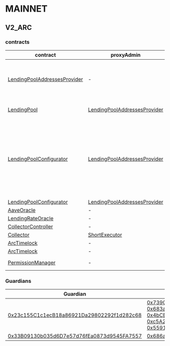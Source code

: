 # MAINNET 
## V2_ARC 
### contracts
| contract |proxyAdmin |modifier |permission owner |functions |
|----------|----------|----------|----------|----------|
|  [LendingPoolAddressesProvider](https://etherscan.io/address/0x6FdfafB66d39cD72CFE7984D3Bbcc76632faAb00) |  - |  onlyOwner |  [Guardian1](https://etherscan.io/address/0x23c155C1c1ecB18a86921Da29802292f1d282c68) |  setMarketId, setAddressAsProxy, setAddress, setLendingPoolImpl, setLendingPoolConfiguratorImpl, setLendingPoolCollateralManager, setPoolAdmin, setEmergencyAdmin, setPriceOracle, setLendingRateOracle | |--------|--------|--------|--------|--------|
|  [LendingPool](https://etherscan.io/address/0x37D7306019a38Af123e4b245Eb6C28AF552e0bB0) |  [LendingPoolAddressesProvider](https://etherscan.io/address/0x6FdfafB66d39cD72CFE7984D3Bbcc76632faAb00) |  onlyLendingPoolConfigurator |  [LendingPoolConfigurator](https://etherscan.io/address/0x4e1c7865e7BE78A7748724Fa0409e88dc14E67aA) |  initReserve, setReserveInterestRateStrategyAddress, setConfiguration, setPause | |--------|--------|--------|--------|--------|
|  [LendingPoolConfigurator](https://etherscan.io/address/0x4e1c7865e7BE78A7748724Fa0409e88dc14E67aA) |  [LendingPoolAddressesProvider](https://etherscan.io/address/0x6FdfafB66d39cD72CFE7984D3Bbcc76632faAb00) |  onlyPoolAdmin |  [ArcTimelock](https://etherscan.io/address/0xAce1d11d836cb3F51Ef658FD4D353fFb3c301218) |  initReserve, updateAToken, updateStableDebtToken, updateVariableDebtToken, enableBorrowingOnReserve, disableBorrowingOnReserve, configureReserveAsCollateral, enableReserveStableRate, disableReserveStableRate, activateReserve, deactivateReserve, freezeReserve, unfreezeReserve, setReserveFactor, setReserveInterestRateStrategyAddress | |--------|--------|--------|--------|--------|
|  [LendingPoolConfigurator](https://etherscan.io/address/0x4e1c7865e7BE78A7748724Fa0409e88dc14E67aA) |  [LendingPoolAddressesProvider](https://etherscan.io/address/0x6FdfafB66d39cD72CFE7984D3Bbcc76632faAb00) |  onlyEmergencyAdmin |  [Guardian2](https://etherscan.io/address/0x33B09130b035d6D7e57d76fEa0873d9545FA7557) |  setPoolPause | |--------|--------|--------|--------|--------|
|  [AaveOracle](https://etherscan.io/address/0xB8a7bc0d13B1f5460513040a97F404b4fea7D2f3) |  - |  onlyOwner |  [ArcTimelock](https://etherscan.io/address/0xAce1d11d836cb3F51Ef658FD4D353fFb3c301218) |  setAssetSources, setFallbackOracle | |--------|--------|--------|--------|--------|
|  [LendingRateOracle](https://etherscan.io/address/0xfA3c34d734fe0106C87917683ca45dffBe3b3B00) |  - |  onlyOwner |  [ArcTimelock](https://etherscan.io/address/0xAce1d11d836cb3F51Ef658FD4D353fFb3c301218) |  setMarketBorrowRate | |--------|--------|--------|--------|--------|
|  [CollectorController](https://etherscan.io/address/0x3d569673dAa0575c936c7c67c4E6AedA69CC630C) |  - |  onlyOwner |  [ShortExecutor](https://etherscan.io/address/0xEE56e2B3D491590B5b31738cC34d5232F378a8D5) |  approve, transfer | |--------|--------|--------|--------|--------|
|  [Collector](https://etherscan.io/address/0x464C71f6c2F760DdA6093dCB91C24c39e5d6e18c) |  [ShortExecutor](https://etherscan.io/address/0xEE56e2B3D491590B5b31738cC34d5232F378a8D5) |  onlyFundsAdmin |  [CollectorController](https://etherscan.io/address/0x3d569673dAa0575c936c7c67c4E6AedA69CC630C) |  approve, transfer, setFundsAdmin | |--------|--------|--------|--------|--------|
|  [ArcTimelock](https://etherscan.io/address/0xAce1d11d836cb3F51Ef658FD4D353fFb3c301218) |  - |  onlyEthereumGovernanceExecutor |  [ShortExecutor](https://etherscan.io/address/0xEE56e2B3D491590B5b31738cC34d5232F378a8D5) |  queue | |--------|--------|--------|--------|--------|
|  [ArcTimelock](https://etherscan.io/address/0xAce1d11d836cb3F51Ef658FD4D353fFb3c301218) |  - |  onlyGuardian |  [Guardian2](https://etherscan.io/address/0x33B09130b035d6D7e57d76fEa0873d9545FA7557) |  cancel | |--------|--------|--------|--------|--------|
|  [PermissionManager](https://etherscan.io/address/0xF4a1F5fEA79C3609514A417425971FadC10eCfBE) |  - |  onlyOwner |  [ArcTimelock](https://etherscan.io/address/0xAce1d11d836cb3F51Ef658FD4D353fFb3c301218) |  addPermissionAdmins, removePermissionAdmins | |--------|--------|--------|--------|--------|

### Guardians 
| Guardian |Owners |
|----------|----------|
|  [0x23c155C1c1ecB18a86921Da29802292f1d282c68](https://etherscan.io/address/0x23c155C1c1ecB18a86921Da29802292f1d282c68) |  [0x7390A48219636571408c58582F6F9175d7Cc9d77](https://etherscan.io/address/0x7390A48219636571408c58582F6F9175d7Cc9d77), [0x683a4F9915D6216f73d6Df50151725036bD26C02](https://etherscan.io/address/0x683a4F9915D6216f73d6Df50151725036bD26C02), [0x4bCB2f803B336dFed0e00AD5B1A17AE87f53A267](https://etherscan.io/address/0x4bCB2f803B336dFed0e00AD5B1A17AE87f53A267), [0xc5A2c01930C3900A05d8D6fF1b5cF68618bCC031](https://etherscan.io/address/0xc5A2c01930C3900A05d8D6fF1b5cF68618bCC031), [0x5591aFfD96F6e94eEEb7AC2f5b1dA83CB68d3695](https://etherscan.io/address/0x5591aFfD96F6e94eEEb7AC2f5b1dA83CB68d3695) | |--------|--------|
|  [0x33B09130b035d6D7e57d76fEa0873d9545FA7557](https://etherscan.io/address/0x33B09130b035d6D7e57d76fEa0873d9545FA7557) |  [0x686a12A79008246F4dF2f1Ea30d136BD6DE748B4](https://etherscan.io/address/0x686a12A79008246F4dF2f1Ea30d136BD6DE748B4) | |--------|--------|

